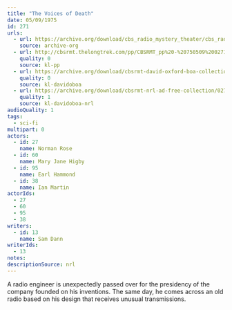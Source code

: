 ```yaml
---
title: "The Voices of Death"
date: 05/09/1975
id: 271
urls: 
  - url: https://archive.org/download/cbs_radio_mystery_theater/cbs_radio_mystery_theater-0251-0300.zip/cbs_radio_mystery_theater-0251-0300%2Fcbsrmt_0271_the_voices_of_death.mp3
    source: archive-org
  - url: http://cbsrmt.thelongtrek.com/pp/CBSRMT_pp%20-%20750509%200271%20The%20Voices%20of%20Death.mp3
    quality: 0
    source: kl-pp
  - url: https://archive.org/download/cbsrmt-david-oxford-boa-collection/CBSRMT-750509-0271-The-Voices-of-Death-(128-44)_WBBM-JE-{BoA}.mp3
    quality: 0
    source: kl-davidoboa
  - url: https://archive.org/download/cbsrmt-nrl-ad-free-collection/0271%20CBSRMT-750509-0271-The-Voices-of-Death-(128-44)_WBBM-JE-%7BBoA%7D%20(no%20ads).mp3
    quality: 1
    source: kl-davidoboa-nrl
audioQuality: 1
tags: 
  - sci-fi
multipart: 0
actors:  
  - id: 27
    name: Norman Rose  
  - id: 60
    name: Mary Jane Higby  
  - id: 95
    name: Earl Hammond  
  - id: 38
    name: Ian Martin
actorIds:  
  - 27  
  - 60  
  - 95  
  - 38
writers:  
  - id: 13
    name: Sam Dann
writerIds:  
  - 13
notes: 
descriptionSource: nrl
---
```

A radio engineer is unexpectedly passed over for the presidency of the company founded on his inventions. The same day, he comes across an old radio based on his design that receives unusual transmissions.